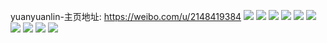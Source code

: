 yuanyuanlin-主页地址: https://weibo.com/u/2148419384 
![](https://wx4.sinaimg.cn/mw2000/800e4738gy1h93rhuqjdvj216o1kw1fb.jpg) 
![](https://wx4.sinaimg.cn/mw2000/800e4738gy1h93rikr8jwj23402c0x6q.jpg) 
![](https://wx4.sinaimg.cn/mw2000/800e4738ly1h8qe96lip2j21401e010i.jpg) 
![](https://wx4.sinaimg.cn/mw2000/800e4738ly1h8qe95vwd9j21401e07cq.jpg) 
![](https://wx4.sinaimg.cn/mw2000/800e4738ly1gkqamoz02nj20u00u0dli.jpg) 
![](https://wx4.sinaimg.cn/mw2000/800e4738gy1gk2rsdm3d7j21s02dc4qu.jpg) 
![](https://wx4.sinaimg.cn/mw2000/800e4738gy1gk2rsfiypjj216o1kwe81.jpg) 
![](https://wx4.sinaimg.cn/mw2000/800e4738gy1gk2rsh0imuj216g1cbb0m.jpg) 
![](https://wx4.sinaimg.cn/mw2000/800e4738gy1gk2rsi5e4qj20yk0u0h7t.jpg) 
![](https://wx4.sinaimg.cn/mw2000/800e4738ly1gh4fxqi0msj20u011idjp.jpg) 
